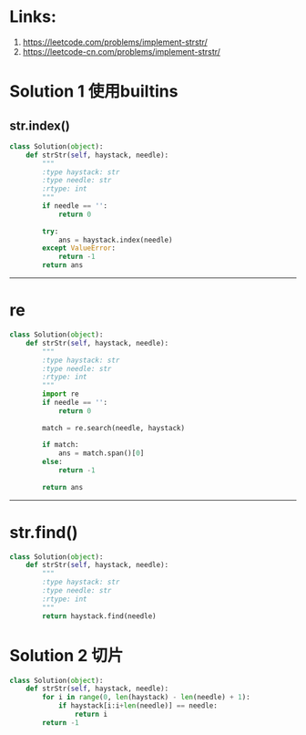# Links:
1. https://leetcode.com/problems/implement-strstr/
2. https://leetcode-cn.com/problems/implement-strstr/


# Solution 1 使用builtins
## str.index()
```python
class Solution(object):
    def strStr(self, haystack, needle):
        """
        :type haystack: str
        :type needle: str
        :rtype: int
        """
        if needle == '':
            return 0
        
        try:
            ans = haystack.index(needle)
        except ValueError:
            return -1
        return ans
```
---
# re
```python
class Solution(object):
    def strStr(self, haystack, needle):
        """
        :type haystack: str
        :type needle: str
        :rtype: int
        """
        import re
        if needle == '':
            return 0
        
        match = re.search(needle, haystack)
        
        if match:
            ans = match.span()[0]
        else:
            return -1
        
        return ans
```
---
# str.find()
```python
class Solution(object):
    def strStr(self, haystack, needle):
        """
        :type haystack: str
        :type needle: str
        :rtype: int
        """
        return haystack.find(needle)
```

# Solution 2 切片
```python
class Solution(object):
    def strStr(self, haystack, needle):
        for i in range(0, len(haystack) - len(needle) + 1):
            if haystack[i:i+len(needle)] == needle:
                return i
        return -1
```

